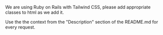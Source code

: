 We are using Ruby on Rails with Tailwind CSS, please add appropriate classes to html as we add it.

Use the the context from the "Description" section of the README.md for every request.